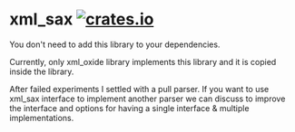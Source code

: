 # xml_sax [![crates.io](https://img.shields.io/crates/v/xml_sax.svg)](https://crates.io/crates/xml_sax)

You don't need to add this library to your dependencies.

Currently, only xml_oxide library implements this library and it is copied inside the library.

After failed experiments I settled with a pull parser. If you want to use xml_sax interface to implement another parser we can discuss to improve the interface and options for having a single interface & multiple implementations.
